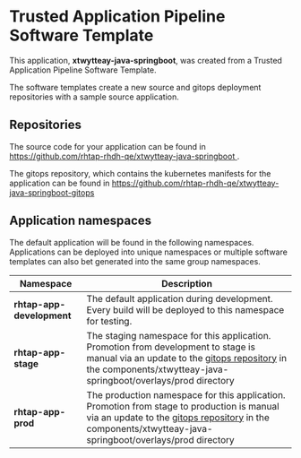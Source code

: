# Trusted Application Pipeline Software Template

This application, **xtwytteay-java-springboot**, was created from a Trusted Application Pipeline Software Template.

The software templates create a new source and gitops deployment repositories with a sample source application. 

## Repositories

The source code for your application can be found in [https://github.com/rhtap-rhdh-qe/xtwytteay-java-springboot ](https://github.com/rhtap-rhdh-qe/xtwytteay-java-springboot ).
 
The gitops repository, which contains the kubernetes manifests for the application can be found in 
[https://github.com/rhtap-rhdh-qe/xtwytteay-java-springboot-gitops ](https://github.com/rhtap-rhdh-qe/xtwytteay-java-springboot-gitops ) 

## Application namespaces 

The default application will be found in the following namespaces. Applications can be deployed into unique namespaces or multiple software templates can also bet generated into the same group namespaces.  

|  Namespace   |  Description   |  
| -------- | -------- |   
| **rhtap-app-development** | The default application during development. Every build will be deployed to this namespace for testing. | 
| **rhtap-app-stage** | The staging namespace for this application. Promotion from development to stage is manual via an update to the [gitops repository](https://github.com/rhtap-rhdh-qe/xtwytteay-java-springboot-gitops ) in the components/xtwytteay-java-springboot/overlays/prod directory |  
| **rhtap-app-prod** | The production namespace for this application. Promotion from stage to production is manual via an update to the [gitops repository](https://github.com/rhtap-rhdh-qe/xtwytteay-java-springboot-gitops ) in the components/xtwytteay-java-springboot/overlays/prod directory | 